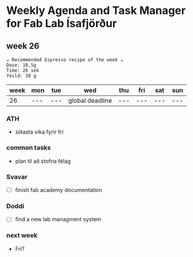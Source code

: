 # Weekly Agenda and Task Manager for Fab Lab Ísafjörður
## week 26


````
☕ Recommended Espresso recipe of the week ☕
Dose: 18,5g
Time: 26 sek
Yeild: 38 g 
````

| week | mon | tue | wed               | thu | fri | sat | sun |
| ---- | --- | :-: | ----------------- | --- | --- | --- | --- |
|  26  | --- | --- | global deadline   | --- | --- | --- | --- | 

### ATH
- síðasta vika fyrir frí

### common tasks
- plan til að stofna félag

### Svavar
- [ ] finish fab academy documentation
### Doddi
- [ ] find a new lab managment system

### next week
- Frí?
